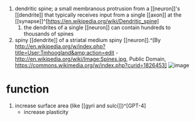 1. dendritic spine; a small membranous protrusion from a [[neuron]]'s [[dendrite]] that typically receives input from a single [[axon]] at the [[synapse]]^[https://en.wikipedia.org/wiki/Dendritic_spine]
	1. the dendrites of a single [[neuron]] can contain hundreds to thousands of spines
2. spiny [[dendrite]] of a striatal medium spiny [[neuron]].^[By http://en.wikipedia.org/w/index.php?title=User:Tmhoogland&amp;action=edit - http://en.wikipedia.org/wiki/Image:Spines.jpg, Public Domain, https://commons.wikimedia.org/w/index.php?curid=1826453]
   ![image](https://upload.wikimedia.org/wikipedia/commons/b/b1/Dendritic_spines.jpg)
# function
1. increase surface area (like [[gyri and sulci]])^[GPT-4]
   - increase plasticity